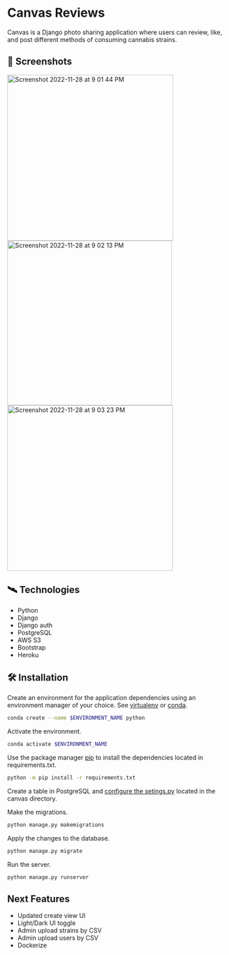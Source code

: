 # Canvas Reviews

Canvas is a Django photo sharing application where users
can review, like, and post different methods of consuming
cannabis strains.

## :camera_flash: Screenshots

<img width="380" alt="Screenshot 2022-11-28 at 9 01 44 PM" src="https://user-images.githubusercontent.com/15901574/219600936-7b040f1f-21f3-409a-9221-9ce65fef7d8f.png">

<img width="377" alt="Screenshot 2022-11-28 at 9 02 13 PM" src="https://user-images.githubusercontent.com/15901574/219601062-c4f1b59f-55f3-42de-977e-eaae1ff2cb53.png">

<img width="379" alt="Screenshot 2022-11-28 at 9 03 23 PM" src="https://user-images.githubusercontent.com/15901574/219600801-6e0685f5-10f8-49af-abcf-a9f62556d54e.png">

## :artificial_satellite: Technologies
* Python
* Django
* Django auth
* PostgreSQL
* AWS S3
* Bootstrap
* Heroku

## :hammer_and_wrench: Installation

Create an environment for the application dependencies using an environment manager of your choice. See [virtualenv](https://virtualenv.pypa.io/en/latest/) or [conda](https://docs.conda.io/en/latest/).

```bash
conda create --name $ENVIRONMENT_NAME python
```

Activate the environment.

```bash
conda activate $ENVIRONMENT_NAME
```

Use the package manager [pip](https://pip.pypa.io/en/stable/) to install 
the dependencies located in requirements.txt.

```bash
python -m pip install -r requirements.txt
```

Create a table in PostgreSQL and [configure the setings.py](https://docs.djangoproject.com/en/3.2/ref/settings/) located in the canvas directory.

Make the migrations.

```bash
python manage.py makemigrations
```

Apply the changes to the database.

```bash
python manage.py migrate
```

Run the server.

```bash
python manage.py runserver
```

## Next Features
* Updated create view UI
* Light/Dark UI toggle
* Admin upload strains by CSV
* Admin upload users by CSV
* Dockerize





